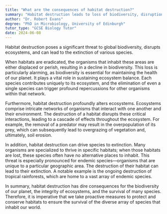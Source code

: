 ```yaml
---
title: "What are the consequences of habitat destruction?"
summary: "Habitat destruction leads to loss of biodiversity, disruption of ecosystems, and potential extinction of species."
author: "Dr. Robert Evans"
degree: "PhD in Microbiology, University of Edinburgh"
tutor_type: "GCSE Biology Tutor"
date: 2024-06-08
---
```


Habitat destruction poses a significant threat to global biodiversity, disrupts ecosystems, and can lead to the extinction of various species.

When habitats are eradicated, the organisms that inhabit these areas are either displaced or perish, resulting in a decline in biodiversity. This loss is particularly alarming, as biodiversity is essential for maintaining the health of our planet. It plays a vital role in sustaining ecosystem balance. Each species contributes uniquely to its ecosystem, and the elimination of even a single species can trigger profound repercussions for other organisms within that network.

Furthermore, habitat destruction profoundly alters ecosystems. Ecosystems comprise intricate networks of organisms that interact with one another and their environment. The destruction of a habitat disrupts these critical interactions, leading to a cascade of effects throughout the ecosystem. For example, the removal of a predator may result in the overpopulation of its prey, which can subsequently lead to overgrazing of vegetation and, ultimately, soil erosion.

In addition, habitat destruction can drive species to extinction. Many organisms are specialized to thrive in specific habitats; when those habitats are lost, these species often have no alternative places to inhabit. This threat is especially pronounced for endemic species—organisms that are unique to a particular geographic area. The destruction of their habitat can lead to their extinction. A notable example is the ongoing destruction of tropical rainforests, which are home to a vast array of endemic species.

In summary, habitat destruction has dire consequences for the biodiversity of our planet, the integrity of ecosystems, and the survival of many species. Therefore, it is imperative that we take proactive measures to protect and conserve habitats to ensure the survival of the diverse array of species that inhabit our world.
    
